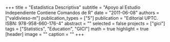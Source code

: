 +++
title = "Estadística Descriptiva"
subtitle = "Apoyo al Estudio Independiente Contiene Comandos de R"
date = "2011-06-08"
authors = ["valdivieso-m"]
publication_types = ["5"]
publication = "Editorial UPTC. ISBN: 978-958-660-176-4"
abstract = ""
selected = false
projects = ["gici"]
tags = ["Statistics", "Education", "GICI"]
math = true
highlight = true
[header]
image = ""
caption = ""
+++
